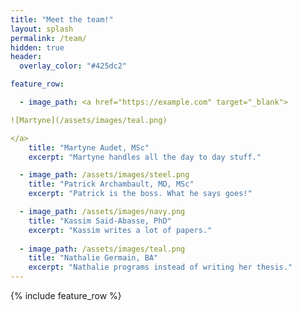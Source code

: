 ```yaml
---
title: "Meet the team!"
layout: splash
permalink: /team/
hidden: true
header:
  overlay_color: "#425dc2"

feature_row:

  - image_path: <a href="https://example.com" target="_blank">

![Martyne](/assets/images/teal.png)

</a>
    title: "Martyne Audet, MSc"
    excerpt: "Martyne handles all the day to day stuff."

  - image_path: /assets/images/steel.png
    title: "Patrick Archambault, MD, MSc"
    excerpt: "Patrick is the boss. What he says goes!"

  - image_path: /assets/images/navy.png
    title: "Kassim Said-Abasse, PhD"
    excerpt: "Kassim writes a lot of papers."  
    
  - image_path: /assets/images/teal.png
    title: "Nathalie Germain, BA"
    excerpt: "Nathalie programs instead of writing her thesis."   
---
```


{% include feature_row %}
